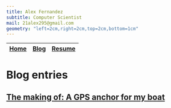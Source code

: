 ```yaml
---
title: Alex Fernandez
subtitle: Computer Scientist
mail: 21alex295@gmail.com
geometry: "left=2cm,right=2cm,top=2cm,bottom=1cm"
---
```



<table>
<thead>
  <tr>
    <th class="width-max"><a href="index.html">Home</a></th>
    <th class="width-max"><a href="blog.html">Blog</a></th>
    <th class="width-max"><a href="resume.html">Resume</a></th>
  </tr>
</thead>
</table>

# Blog entries

## [The making of: A GPS anchor for my boat](gps-anchor.html)
